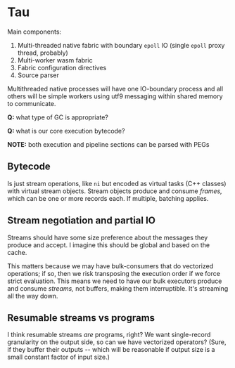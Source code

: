 # Tau
Main components:

1. Multi-threaded native fabric with boundary `epoll` IO (single `epoll` proxy thread, probably)
2. Multi-worker wasm fabric
3. Fabric configuration directives
4. Source parser

Multithreaded native processes will have one IO-boundary process and all others will be simple workers using utf9 messaging within shared memory to communicate.

**Q:** what type of GC is appropriate?

**Q:** what is our core execution bytecode?

**NOTE:** both execution and pipeline sections can be parsed with PEGs


## Bytecode
Is just stream operations, like `ni` but encoded as virtual tasks (C++ classes) with virtual stream objects. Stream objects produce and consume _frames,_ which can be one or more records each. If multiple, batching applies.


## Stream negotiation and partial IO
Streams should have some size preference about the messages they produce and accept. I imagine this should be global and based on the cache.

This matters because we may have bulk-consumers that do vectorized operations; if so, then we risk transposing the execution order if we force strict evaluation. This means we need to have our bulk executors produce and consume _streams,_ not buffers, making them interruptible. It's streaming all the way down.


## Resumable streams vs programs
I think resumable streams _are_ programs, right? We want single-record granularity on the output side, so can we have vectorized operators? (Sure, if they buffer their outputs -- which will be reasonable if output size is a small constant factor of input size.)
